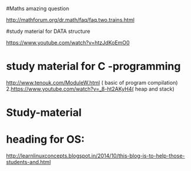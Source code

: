 #Maths amazing question

http://mathforum.org/dr.math/faq/faq.two.trains.html

#study material for DATA structure

https://www.youtube.com/watch?v=htzJdKoEmO0

# study material for  C -programming

http://www.tenouk.com/ModuleW.html ( basic of program compilation)
2.https://www.youtube.com/watch?v=_8-ht2AKyH4( heap and stack)


# Study-material

# heading for OS:

http://learnlinuxconcepts.blogspot.in/2014/10/this-blog-is-to-help-those-students-and.html



